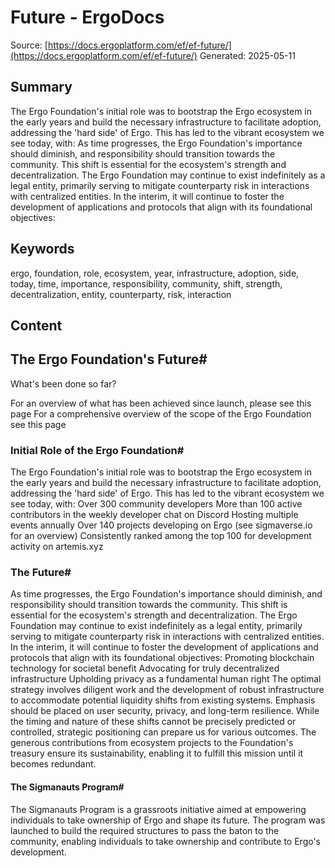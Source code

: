 # Future - ErgoDocs
Source: [https://docs.ergoplatform.com/ef/ef-future/](https://docs.ergoplatform.com/ef/ef-future/)
Generated: 2025-05-11

## Summary
The Ergo Foundation's initial role was to bootstrap the Ergo ecosystem in the early years and build the necessary infrastructure to facilitate adoption, addressing the 'hard side' of Ergo. This has led to the vibrant ecosystem we see today, with: As time progresses, the Ergo Foundation's importance should diminish, and responsibility should transition towards the community. This shift is essential for the ecosystem's strength and decentralization. The Ergo Foundation may continue to exist indefinitely as a legal entity, primarily serving to mitigate counterparty risk in interactions with centralized entities. In the interim, it will continue to foster the development of applications and protocols that align with its foundational objectives:

## Keywords
ergo, foundation, role, ecosystem, year, infrastructure, adoption, side, today, time, importance, responsibility, community, shift, strength, decentralization, entity, counterparty, risk, interaction

## Content
## The Ergo Foundation's Future#
What's been done so far?

For an overview of what has been achieved since launch, please see this page
For a comprehensive overview of the scope of the Ergo Foundation see this page

### Initial Role of the Ergo Foundation#
The Ergo Foundation's initial role was to bootstrap the Ergo ecosystem in the early years and build the necessary infrastructure to facilitate adoption, addressing the 'hard side' of Ergo. This has led to the vibrant ecosystem we see today, with:
Over 300 community developers
More than 100 active contributors in the weekly developer chat on Discord
Hosting multiple events annually
Over 140 projects developing on Ergo (see sigmaverse.io for an overview)
Consistently ranked among the top 100 for development activity on artemis.xyz

### The Future#
As time progresses, the Ergo Foundation's importance should diminish, and responsibility should transition towards the community. This shift is essential for the ecosystem's strength and decentralization.
The Ergo Foundation may continue to exist indefinitely as a legal entity, primarily serving to mitigate counterparty risk in interactions with centralized entities. In the interim, it will continue to foster the development of applications and protocols that align with its foundational objectives:
Promoting blockchain technology for societal benefit
Advocating for truly decentralized infrastructure
Upholding privacy as a fundamental human right
The optimal strategy involves diligent work and the development of robust infrastructure to accommodate potential liquidity shifts from existing systems. Emphasis should be placed on user security, privacy, and long-term resilience. While the timing and nature of these shifts cannot be precisely predicted or controlled, strategic positioning can prepare us for various outcomes.
The generous contributions from ecosystem projects to the Foundation's treasury ensure its sustainability, enabling it to fulfill this mission until it becomes redundant.

#### The Sigmanauts Program#
The Sigmanauts Program is a grassroots initiative aimed at empowering individuals to take ownership of Ergo and shape its future. The program was launched to build the required structures to pass the baton to the community, enabling individuals to take ownership and contribute to Ergo's development.
